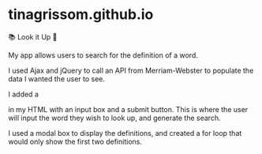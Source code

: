 # tinagrissom.github.io

📚 Look it Up 📖

My app allows users to search for the definition of a word.

I used Ajax and jQuery to call an API from Merriam-Webster to populate the data I wanted the user to see.

I added a <form> in my HTML with an input box and a submit button. This is where the user will input the word they wish to look up, and generate the search.

I used a modal box to display the definitions, and created a for loop that would only show the first two definitions.
